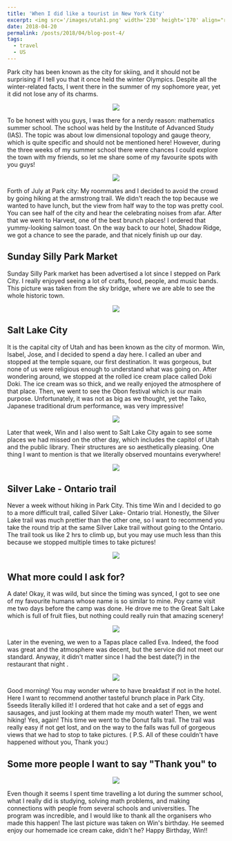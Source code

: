 ```yaml
---
title: 'When I did like a tourist in New York City'
excerpt: <img src='/images/utah1.png' width='230' height='170' align="right" hspace="20"> Park city has been known as the city for skiing, and it should not be surprising if I tell you that it once held the winter Olympics. Despite all the winter-related facts, I went there in the summer of my sophomore year, yet it did not lose any of its charms. To be honest with you guys, I was there for a nerdy reason: mathematics summer school. The school was held by the Institute of Advanced Study (IAS). The topic was about low dimensional topology and gauge theory, which is quite specific and should not be mentioned here! However, during the three weeks of my summer school there were chances I could explore the town with my friends, so let me share some of my favourite spots with you guys!
date: 2018-04-20
permalink: /posts/2018/04/blog-post-4/
tags:
  - travel
  - US
---
```



Park city has been known as the city for skiing, and it should not be surprising if I tell you that it once held the winter Olympics. Despite all the winter-related facts, I went there in the summer of my sophomore year, yet it did not lose any of its charms. 


<p align="center">
  <img src="/images/utah1.png">
</p>


To be honest with you guys, I was there for a nerdy reason: mathematics summer school. The school was held by the Institute of Advanced Study (IAS). The topic was about low dimensional topology and gauge theory, which is quite specific and should not be mentioned here! However, during the three weeks of my summer school there were chances I could explore the town with my friends, so let me share some of my favourite spots with you guys!

<p align="center">
  <img src="/images/utah2.png">
</p>


Forth of July at Park city: My roommates and I decided to avoid the crowd by going hiking at the armstrong trail. We didn't reach the top because we wanted to have lunch, but the view from half way to the top was pretty cool. You can see half of the city and hear the celebrating noises from afar.  After that we went to Harvest, one of the best brunch places! I ordered that yummy-looking salmon toast. On the way back to our hotel, Shadow Ridge, we got a chance to see the parade, and that nicely finish up our day. 



Sunday Silly Park Market
--- 

Sunday Silly Park market has been advertised a lot since I stepped on Park City. I really enjoyed seeing a lot of crafts, food, people, and music bands. This picture was taken from the sky bridge, where we are able to see the whole historic town. 

<p align="center">
  <img src="/images/utah3.png">
</p>


Salt Lake City 
---

It is the capital city of Utah and has been known as the city of mormon. Win, Isabel, Jose, and I decided to spend a day here. I called an uber and stopped at the temple square, our first destination. It was gorgeous, but none of us were religious enough to understand what was going on. After wondering around, we stopped at the rolled ice cream place called Doki Doki. The ice cream was so thick, and we really enjoyed the atmosphere of that place. Then, we went to see the Obon festival which is our main purpose. Unfortunately, it was not as big as we thought, yet the Taiko, Japanese traditional drum performance, was very impressive!  


<p align="center">
  <img src="/images/utah4.png">
</p>

Later that week, Win and I also went to Salt Lake City again to see some places we had missed on the other day, which includes the capitol of Utah and the public library. Their structures are so aesthetically pleasing. One thing I want to mention is that we literally observed mountains everywhere! 

<p align="center">
  <img src="/images/utah5.png">
</p>


Silver Lake - Ontario trail 
---

Never a week without hiking in Park City. This time Win and I decided to go to a more difficult trail, called Silver Lake- Ontario trial. Honestly, the Silver Lake trail was much prettier than the other one, so I want to recommend you take the round trip at the same Silver Lake trail without going to the Ontario. The trail took us like 2 hrs to climb up, but you may use much less than this because we stopped multiple times to take pictures! 


<p align="center">
  <img src="/images/utah6.png">
</p>



What more could I ask for? 
---


A date! Okay, it was wild, but since the timing was synced, I got to see one of my favourite humans whose name is so similar to mine. Poy came visit me two days before the camp was done. He drove me to the Great Salt Lake which is full of fruit flies, but nothing could really ruin that amazing scenery! 

<p align="center">
  <img src="/images/utah7.png">
</p>

Later in the evening, we wen to a Tapas place called Eva. Indeed, the food was great and the atmosphere was decent, but the service did not meet our standard. Anyway, it didn't matter since I had the best date(?) in the restaurant that night .

<p align="center">
  <img src="/images/utah8.png">
</p>

Good morning! You may wonder where to have breakfast if not in the hotel. Here I want to recommend another tasteful brunch place in Park City. 5seeds literally killed it! I ordered that hot cake and a set of eggs and sausages, and just looking at them made my mouth water! Then, we went hiking! Yes, again! This time we went to the Donut falls trail. The trail was really easy if not get lost, and on the way to the falls was full of gorgeous views that we had to stop to take pictures. ( P.S. All of these couldn't have happened without you, Thank you:) 



Some more people I want to say "Thank you" to
---

<p align="center">
  <img src="/images/utah9.png">
</p>


Even though it seems I spent time travelling a lot during the summer school, what I really did is studying, solving math problems, and making connections with people from several schools and universities. The program was incredible, and I would like to thank all the organisers who made this happen!  The last picture was taken on Win's birthday. He seemed enjoy our homemade ice cream cake, didn't he? Happy Birthday, Win!!
